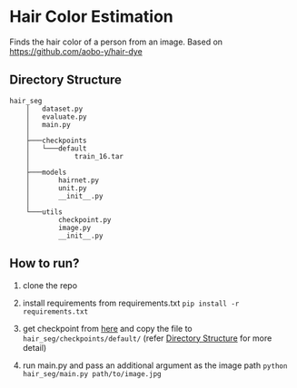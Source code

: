 
# Hair Color Estimation

Finds the hair color of a person from an image.
Based on https://github.com/aobo-y/hair-dye

## Directory Structure
```
hair_seg
    │   dataset.py
    │   evaluate.py
    │   main.py
    │
    ├───checkpoints
    │   └───default
    │           train_16.tar
    │
    ├───models
    │       hairnet.py
    │       unit.py
    │       __init__.py
    │
    └───utils
            checkpoint.py
            image.py
            __init__.py
```

## How to run?
1. clone the repo

2. install requirements from requirements.txt
`pip install -r requirements.txt`

3. get checkpoint from [here](https://drive.google.com/file/d/1x_QFQwX7WcqruU4fjXeNgHKhs7n2uzpp/view?usp=sharing) and copy the file to `hair_seg/checkpoints/default/`
(refer [Directory Structure](#directory-structure) for more detail)

4. run main.py and pass an additional argument as the image path
 `python hair_seg/main.py path/to/image.jpg`